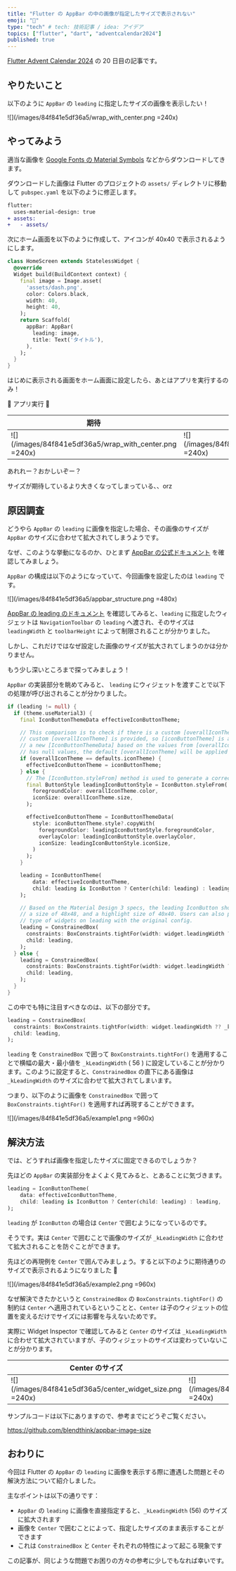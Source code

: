 ```yaml
---
title: "Flutter の AppBar の中の画像が指定したサイズで表示されない"
emoji: "🤔"
type: "tech" # tech: 技術記事 / idea: アイデア
topics: ["flutter", "dart", "adventcalendar2024"]
published: true
---
```


[Flutter Advent Calendar 2024] の 20 日目の記事です。

## やりたいこと

以下のように `AppBar` の `leading` に指定したサイズの画像を表示したい！

![](/images/84f841e5df36a5/wrap_with_center.png =240x)

## やってみよう

適当な画像を [Google Fonts の Material Symbols] などからダウンロードしてきます。

ダウンロードした画像は Flutter のプロジェクトの `assets/` ディレクトリに移動して `pubspec.yaml` を以下のように修正します。

```diff
flutter:
  uses-material-design: true
+ assets:
+   - assets/
```

次にホーム画面を以下のように作成して、アイコンが 40x40 で表示されるようにします。

```dart
class HomeScreen extends StatelessWidget {
  @override
  Widget build(BuildContext context) {
    final image = Image.asset(
      'assets/dash.png',
      color: Colors.black,
      width: 40,
      height: 40,
    );
    return Scaffold(
      appBar: AppBar(
        leading: image,
        title: Text('タイトル'),
      ),
    );
  }
}
```

はじめに表示される画面をホーム画面に設定したら、あとはアプリを実行するのみ！

🚀 アプリ実行 🚀

| 期待 | 結果 |
| ---- | ---- |
| ![](/images/84f841e5df36a5/wrap_with_center.png =240x) | ![](/images/84f841e5df36a5/unwrapped.png =240x) |

あれれー？おかしいぞー？

サイズが期待しているより大きくなってしまっている、、orz

## 原因調査

どうやら `AppBar` の `leading` に画像を指定した場合、その画像のサイズが `AppBar` のサイズに合わせて拡大されてしまうようです。

なぜ、このような挙動になるのか、ひとまず [AppBar の公式ドキュメント] を確認してみましょう。

`AppBar` の構成は以下のようになっていて、今回画像を設定したのは `leading` です。

![](/images/84f841e5df36a5/appbar_structure.png =480x)

[AppBar の leading のドキュメント] を確認してみると、`leading` に指定したウィジェットは `NavigationToolbar` の `leading` へ渡され、そのサイズは `leadingWidth` と `toolbarHeight` によって制限されることが分かりました。

しかし、これだけではなぜ設定した画像のサイズが拡大されてしまうのかは分かりません。

もう少し深いところまで探ってみましょう！

`AppBar` の実装部分を眺めてみると、 `leading` にウィジェットを渡すことで以下の処理が呼び出されることが分かりました。

```dart
if (leading != null) {
  if (theme.useMaterial3) {
    final IconButtonThemeData effectiveIconButtonTheme;

    // This comparison is to check if there is a custom [overallIconTheme]. If true, it means that no
    // custom [overallIconTheme] is provided, so [iconButtonTheme] is applied. Otherwise, we generate
    // a new [IconButtonThemeData] based on the values from [overallIconTheme]. If [iconButtonTheme] only
    // has null values, the default [overallIconTheme] will be applied below by [IconTheme.merge]
    if (overallIconTheme == defaults.iconTheme) {
      effectiveIconButtonTheme = iconButtonTheme;
    } else {
      // The [IconButton.styleFrom] method is used to generate a correct [overlayColor] based on the [foregroundColor].
      final ButtonStyle leadingIconButtonStyle = IconButton.styleFrom(
        foregroundColor: overallIconTheme.color,
        iconSize: overallIconTheme.size,
      );

      effectiveIconButtonTheme = IconButtonThemeData(
        style: iconButtonTheme.style?.copyWith(
          foregroundColor: leadingIconButtonStyle.foregroundColor,
          overlayColor: leadingIconButtonStyle.overlayColor,
          iconSize: leadingIconButtonStyle.iconSize,
        )
      );
    }

    leading = IconButtonTheme(
        data: effectiveIconButtonTheme,
        child: leading is IconButton ? Center(child: leading) : leading,
    );

    // Based on the Material Design 3 specs, the leading IconButton should have
    // a size of 48x48, and a highlight size of 40x40. Users can also put other
    // type of widgets on leading with the original config.
    leading = ConstrainedBox(
      constraints: BoxConstraints.tightFor(width: widget.leadingWidth ?? _kLeadingWidth),
      child: leading,
    );
  } else {
    leading = ConstrainedBox(
      constraints: BoxConstraints.tightFor(width: widget.leadingWidth ?? _kLeadingWidth),
      child: leading,
    );
  }
}
```

この中でも特に注目すべきなのは、以下の部分です。

```dart
leading = ConstrainedBox(
  constraints: BoxConstraints.tightFor(width: widget.leadingWidth ?? _kLeadingWidth),
  child: leading,
);
```

`leading` を `ConstrainedBox` で囲って `BoxConstraints.tightFor()` を適用することで横幅の最大・最小値を `_kLeadingWidth` ( 56 ) に設定していることが分かります。このように設定すると、`ConstrainedBox` の直下にある画像は `_kLeadingWidth` のサイズに合わせて拡大されてしまいます。

つまり、以下のように画像を `ConstrainedBox` で囲って `BoxConstraints.tightFor()` を適用すれば再現することができます。

![](/images/84f841e5df36a5/example1.png =960x)

## 解決方法

では、どうすれば画像を指定したサイズに固定できるのでしょうか？

先ほどの `AppBar` の実装部分をよくよく見てみると、とあることに気づきます。

```dart
leading = IconButtonTheme(
    data: effectiveIconButtonTheme,
    child: leading is IconButton ? Center(child: leading) : leading,
);
```

`leading` が `IconButton` の場合は `Center` で囲むようになっているのです。

そうです。実は `Center` で囲むことで画像のサイズが `_kLeadingWidth` に合わせて拡大されることを防ぐことができます。

先ほどの再現例を `Center` で囲んでみましょう。すると以下のように期待通りのサイズで表示されるようになりました 🎉

![](/images/84f841e5df36a5/example2.png =960x)

なぜ解決できたかというと `ConstrainedBox` の `BoxConstraints.tightFor()` の制約は `Center` へ適用されているということと、`Center` は子のウィジェットの位置を変えるだけでサイズには影響を与えないためです。

実際に Widget Inspector で確認してみると `Center` のサイズは `_kLeadingWidth` に合わせて拡大されていますが、子のウィジェットのサイズは変わっていないことが分かります。

| Center のサイズ | Center の子のサイズ |
| ---- | ---- |
| ![](/images/84f841e5df36a5/center_widget_size.png =240x) | ![](/images/84f841e5df36a5/center_child_widget_size.png =240x) |

サンプルコードは以下にありますので、参考までにどうぞご覧ください。

https://github.com/blendthink/appbar-image-size

## おわりに

今回は Flutter の `AppBar` の `leading` に画像を表示する際に遭遇した問題とその解決方法について紹介しました。

主なポイントは以下の通りです：

- `AppBar` の `leading` に画像を直接指定すると、`_kLeadingWidth` (56) のサイズに拡大されます
- 画像を `Center` で囲むことによって、指定したサイズのまま表示することができます
- これは `ConstrainedBox` と `Center` それぞれの特性によって起こる現象です

この記事が、同じような問題でお困りの方々の参考に少しでもなれば幸いです。

<!-- Links -->

[Flutter Advent Calendar 2024]: https://qiita.com/advent-calendar/2024/flutter

[Google Fonts の Material Symbols]: https://fonts.google.com/icons

[AppBar の公式ドキュメント]: https://api.flutter.dev/flutter/material/AppBar-class.html

[AppBar の leading のドキュメント]: https://api.flutter.dev/flutter/material/AppBar/leading.html
